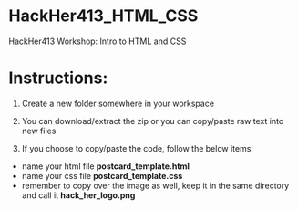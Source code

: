 # HackHer413_HTML_CSS
HackHer413 Workshop: Intro to HTML and CSS


# Instructions:

1. Create a new folder somewhere in your workspace

1. You can download/extract the zip or you can copy/paste raw text into new files

1. If you choose to copy/paste the code, follow the below items: 
  * name your html file **postcard_template.html**
  * name your css file **postcard_template.css**
  * remember to copy over the image as well, keep it in the same directory and call it **hack_her_logo.png**


